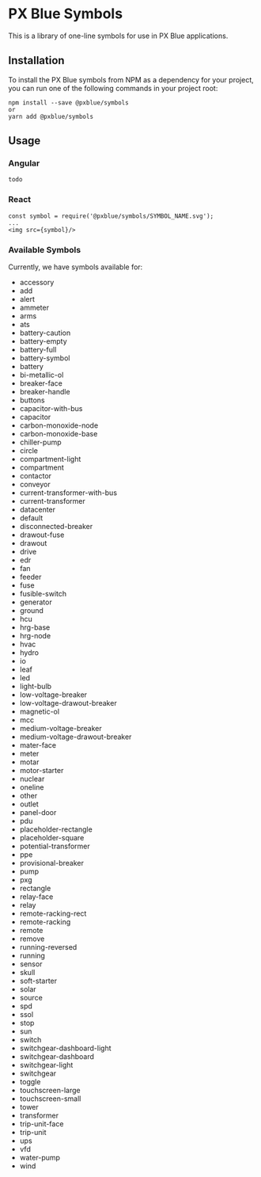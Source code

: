 # PX Blue Symbols
This is a library of one-line symbols for use in PX Blue applications.

## Installation
To install the PX Blue symbols from NPM as a dependency for your project, you can run one of the following commands in your project root:
```
npm install --save @pxblue/symbols
or
yarn add @pxblue/symbols
```

## Usage
### Angular
```
todo
```

### React
```
const symbol = require('@pxblue/symbols/SYMBOL_NAME.svg');
...
<img src={symbol}/>
```

### Available Symbols
Currently, we have symbols available for:
* accessory
* add
* alert
* ammeter
* arms
* ats
* battery-caution
* battery-empty
* battery-full
* battery-symbol
* battery
* bi-metallic-ol
* breaker-face
* breaker-handle
* buttons
* capacitor-with-bus
* capacitor
* carbon-monoxide-node
* carbon-monoxide-base
* chiller-pump
* circle
* compartment-light
* compartment
* contactor
* conveyor
* current-transformer-with-bus
* current-transformer
* datacenter
* default
* disconnected-breaker
* drawout-fuse
* drawout
* drive
* edr
* fan
* feeder
* fuse
* fusible-switch
* generator
* ground
* hcu
* hrg-base
* hrg-node
* hvac
* hydro
* io
* leaf
* led
* light-bulb
* low-voltage-breaker
* low-voltage-drawout-breaker
* magnetic-ol
* mcc
* medium-voltage-breaker
* medium-voltage-drawout-breaker
* mater-face
* meter
* motar
* motor-starter
* nuclear
* oneline
* other
* outlet
* panel-door
* pdu
* placeholder-rectangle
* placeholder-square
* potential-transformer
* ppe
* provisional-breaker
* pump
* pxg
* rectangle
* relay-face
* relay
* remote-racking-rect
* remote-racking
* remote
* remove
* running-reversed
* running
* sensor
* skull
* soft-starter
* solar
* source
* spd
* ssol
* stop
* sun
* switch
* switchgear-dashboard-light
* switchgear-dashboard
* switchgear-light
* switchgear
* toggle
* touchscreen-large
* touchscreen-small
* tower
* transformer
* trip-unit-face
* trip-unit
* ups
* vfd
* water-pump
* wind



